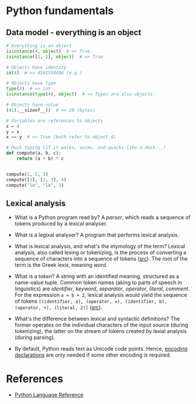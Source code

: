 # Python fundamentals



## Data model - everything is an object

``` python
# Everything is an object
isinstance(4, object)  # => True
isinstance([1, 2], object)  # => True

# Objects have identity
id(4)  # => 4501558496 (e.g.)

# Objects have type
type(4)  # => int
isinstance(type(4), object)  # => Types are also objects

# Objects have value
(41).__sizeof__()  # => 28 (bytes)

# Variables are references to objects
x = 4
y = x
x == y  # => True (both refer to object 4)

# Duck typing (if it walks, swims, and quacks like a duck...)
def compute(a, b, c):
    return (a + b) * c


compute(1, 2, 3)
compute([1], [2, 3], 4)
compute("lo", "la", 3)
```

## Lexical analysis

-   What is a Python program read by? A *parser*, which reads a sequence of tokens produced by a lexical analyser.

-   What is a legixal analyser? A program that performs lexical analysis.

-   What is lexical analysis, and what's the etymology of the term? Lexical analysis, also called lexing or tokenizing, is the process of converting a sequence of characters into a sequence of tokens ([src](https://en.wikipedia.org/wiki/Lexical_analysis)). The root of the term is the Greek *lexis*, meaning *word*.

-   What is a *token*? A string with an identified meaning, structured as a name-value tuple. Common token names (aking to parts of speech in linguistics) are *identifier*, *keyword*, *separator*, *operator*, *literal*, *comment*. For the expression `a = b + 2`, lexical analysis would yield the sequence of tokens `[(identifier, a), (operator, =), (identifier, b), (operator, +), (literal, 2)]` ([src](https://en.wikipedia.org/wiki/Lexical_analysis#Token)).

-   What's the difference between lexical and syntactic definitions? The former operates on the individual characters of the input source (during tokenizing), the latter on the stream of tokens created by lexial analysis (during parsing).

-   By default, Python reads text as Unicode code points. Hence, [encoding declarations](https://docs.python.org/3/reference/lexical_analysis.html#encoding-declarations) are only needed if some other encoding is required.

# References

-   [Python Language Reference](https://docs.python.org/3/reference/index.html)

